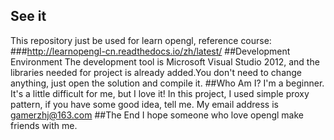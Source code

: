 ## See it
This repository just be used for learn opengl, reference course:
###http://learnopengl-cn.readthedocs.io/zh/latest/
##Development Environment
The development tool is Microsoft Visual Studio 2012, and the libraries needed for project is already added.You don't need to change anything, just open the solution and compile it.
##Who Am I?
I'm a beginner. It's a little difficult for me, but I love it! In this project, I used simple proxy pattern, if you have some good idea, tell me. My email address is gamerzhj@163.com
##The End
I hope someone who love opengl make friends with me.
